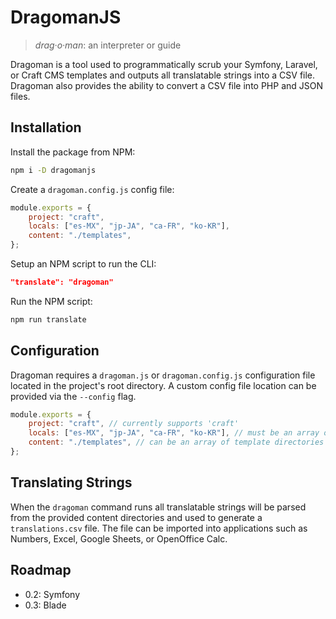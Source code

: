 # DragomanJS

> _drag·o·man_: an interpreter or guide

Dragoman is a tool used to programmatically scrub your Symfony, Laravel, or Craft CMS templates and outputs all translatable strings into a CSV file. Dragoman also provides the ability to convert a CSV file into PHP and JSON files.

## Installation

Install the package from NPM:

```bash
npm i -D dragomanjs
```

Create a `dragoman.config.js` config file:

```javascript
module.exports = {
    project: "craft",
    locals: ["es-MX", "jp-JA", "ca-FR", "ko-KR"],
    content: "./templates",
};
```

Setup an NPM script to run the CLI:

```json
"translate": "dragoman"
```

Run the NPM script:

```bash
npm run translate
```

## Configuration

Dragoman requires a `dragoman.js` or `dragoman.config.js` configuration file located in the project's root directory. A custom config file location can be provided via the `--config` flag.

```javascript
module.exports = {
    project: "craft", // currently supports 'craft'
    locals: ["es-MX", "jp-JA", "ca-FR", "ko-KR"], // must be an array of strings
    content: "./templates", // can be an array of template directories
};
```

## Translating Strings

When the `dragoman` command runs all translatable strings will be parsed from the provided content directories and used to generate a `translations.csv` file. The file can be imported into applications such as Numbers, Excel, Google Sheets, or OpenOffice Calc.

## Roadmap

-   0.2: Symfony
-   0.3: Blade
